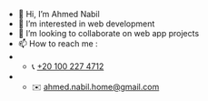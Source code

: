 - 👋 Hi, I’m Ahmed Nabil
- 👀 I’m interested in web development
- 💞️ I’m looking to collaborate on web app projects
- 📫 How to reach me :
- - 📞 <a href="https://wa.me/+201002274712" target="_blank">+20 100 227 4712</a>
- - ✉️ ahmed.nabil.home@gmail.com


<!---
nobel-512/nobel-512 is a ✨ special ✨ repository because its `README.md` (this file) appears on your GitHub profile.
You can click the Preview link to take a look at your changes.
--->
